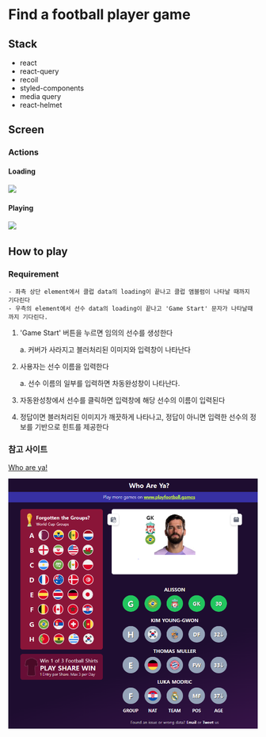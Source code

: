 # Find a football player game

## Stack

- react
- react-query
- recoil
- styled-components
- media query
- react-helmet

## Screen

### Actions

#### Loading

<img width='30%' src='https://user-images.githubusercontent.com/95457388/209466746-d8ba29a6-4335-4c5d-9016-8e248ad100b2.gif' />

#### Playing

<img width='30%' src='https://user-images.githubusercontent.com/95457388/209466525-887f6d55-c667-49b6-bcd8-a9c746ebb5af.gif' />

## How to play

### Requirement

```
- 좌측 상단 element에서 클럽 data의 loading이 끝나고 클럽 앰블럼이 나타날 때까지 기다린다
- 우측의 element에서 선수 data의 loading이 끝나고 'Game Start' 문자가 나타날때까지 기다린다.
```

1. 'Game Start' 버튼을 누르면 임의의 선수를 생성한다

   a. 커버가 사라지고 블러처리된 이미지와 입력창이 나타난다

2. 사용자는 선수 이름을 입력한다

   a. 선수 이름의 일부를 입력하면 차동완성창이 나타난다.

3. 자동완성창에서 선수를 클릭하면 입력창에 해당 선수의 이름이 입력된다
4. 정답이면 블러처리된 이미지가 깨끗하게 나타나고,
   정답이 아니면 입력한 선수의 정보를 기반으로 힌트를 제공한다

### 참고 사이트

[Who are ya!](https://playfootball.games/who-are-ya/world-cup)

![game](src/imgs/game.PNG)
